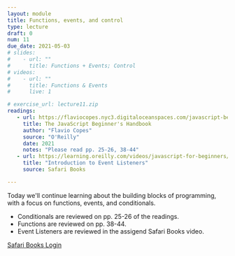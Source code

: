 ```yaml
---
layout: module
title: Functions, events, and control
type: lecture
draft: 0
num: 11
due_date: 2021-05-03
# slides:
#    - url: ""
#      title: Functions + Events; Control
# videos:
#    - url: ""
#      title: Functions & Events
#      live: 1

# exercise_url: lecture11.zip
readings:
   - url: https://flaviocopes.nyc3.digitaloceanspaces.com/javascript-beginner-handbook/javascript-beginner-handbook.pdf
     title: The JavaScript Beginner's Handbook
     author: "Flavio Copes"
     source: "O'Reilly"
     date: 2021
     notes: "Please read pp. 25-26, 38-44"
   - url: https://learning.oreilly.com/videos/javascript-for-beginners/9781800562431/9781800562431-video2_31
     title: "Introduction to Event Listeners"
     source: Safari Books

---
```


Today we'll continue learning about the building blocks of programming, with a focus on functions, events, and conditionals. 
* Conditionals are reviewed on pp. 25-26 of the readings.
* Functions are reviewed on pp. 38-44.
* Event Listeners are reviewed in the assigend Safari Books video.

<a href="http://turing.library.northwestern.edu/login?url=https://www.safaribooksonline.com/library/view/temporary-access/" target="_blank" class="button">Safari Books Login <i class="fas fa-link"></i></a>